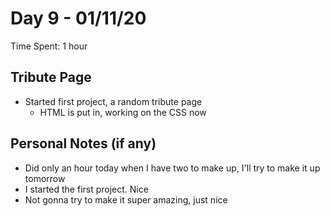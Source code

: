 # Day 9 - 01/11/20

Time Spent: 1 hour

## Tribute Page

- Started first project, a random tribute page
    - HTML is put in, working on the CSS now

## Personal Notes (if any)

- Did only an hour today when I have two to make up, I'll try to make it up tomorrow
- I started the first project. Nice
- Not gonna try to make it super amazing, just nice
